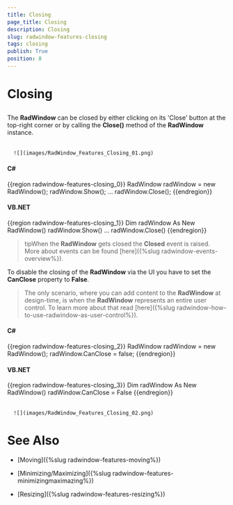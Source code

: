 ```yaml
---
title: Closing
page_title: Closing
description: Closing
slug: radwindow-features-closing
tags: closing
publish: True
position: 8
---
```


# Closing



## 

The __RadWindow__ can be closed by either clicking on its 'Close' button at the top-right corner or by calling the __Close()__ method of the __RadWindow__ instance.




         
      ![](images/RadWindow_Features_Closing_01.png)

#### __C#__

{{region radwindow-features-closing_0}}
	RadWindow radWindow = new RadWindow();
	radWindow.Show();
	...
	radWindow.Close();
	{{endregion}}



#### __VB.NET__

{{region radwindow-features-closing_1}}
	Dim radWindow As New RadWindow()
	radWindow.Show()
	...
	radWindow.Close()
	{{endregion}}



>tipWhen the __RadWindow__ gets closed the __Closed__ event is raised. More about events can be found [here]({%slug radwindow-events-overview%}).

To disable the closing of the __RadWindow__ via the UI you have to set the __CanClose__ property to __False__.

>The only scenario, where you can add content to the __RadWindow__ at design-time, is when the __RadWindow__ represents an entire user control. To learn more about that read [here]({%slug radwindow-how-to-use-radwindow-as-user-control%}).

#### __C#__

{{region radwindow-features-closing_2}}
	RadWindow radWindow = new RadWindow();
	radWindow.CanClose = false;
	{{endregion}}



#### __VB.NET__

{{region radwindow-features-closing_3}}
	Dim radWindow As New RadWindow()
	radWindow.CanClose = False
	{{endregion}}






         
      ![](images/RadWindow_Features_Closing_02.png)

# See Also

 * [Moving]({%slug radwindow-features-moving%})

 * [Minimizing/Maximizing]({%slug radwindow-features-minimizingmaximazing%})

 * [Resizing]({%slug radwindow-features-resizing%})
